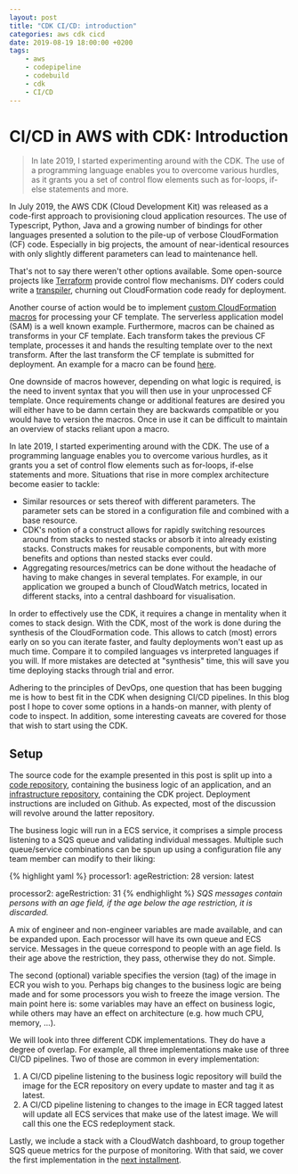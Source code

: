 ```yaml
---
layout: post
title: "CDK CI/CD: introduction"
categories: aws cdk cicd
date: 2019-08-19 18:00:00 +0200
tags:
    - aws
    - codepipeline
    - codebuild
    - cdk
    - CI/CD
---
```


# CI/CD in AWS with CDK: Introduction

> In late 2019, I started experimenting around with the CDK. The use of a programming language enables you to overcome various hurdles, as it grants you a set of control flow elements such as for-loops, if-else statements and more.

In July 2019, the AWS CDK (Cloud Development Kit) was released as a code-first approach to provisioning cloud application resources. The use of Typescript, Python, Java and a growing number of bindings for other languages presented a solution to the pile-up of verbose CloudFormation (CF) code. Especially in big projects, the amount of near-identical resources with only slightly different parameters can lead to maintenance hell.

That's not to say there weren't other options available. Some open-source projects like [Terraform](https://www.terraform.io/) provide control flow mechanisms. DIY coders could write a [transpiler](https://devopedia.org/transpiler), churning out CloudFormation code ready for deployment.

Another course of action would be to implement [custom CloudFormation macros](https://docs.aws.amazon.com/AWSCloudFormation/latest/UserGuide/template-macros.html) for processing your CF template. The serverless application model (SAM) is a well known example. Furthermore, macros can be chained as transforms in your CF template. Each transform takes the previous CF template, processes it and hands the resulting template over to the next transform. After the last transform the CF template is submitted for deployment. An example for a macro can be found [here](https://github.com/avanderm/aws-cloudformation-macros).

One downside of macros however, depending on what logic is required, is the need to invent syntax that you will then use in your unprocessed CF template. Once requirements change or additional features are desired you will either have to be damn certain they are backwards compatible or you would have to version the macros. Once in use it can be difficult to maintain an overview of stacks reliant upon a macro.

In late 2019, I started experimenting around with the CDK. The use of a programming language enables you to overcome various hurdles, as it grants you a set of control flow elements such as for-loops, if-else statements and more. Situations that rise in more complex architecture become easier to tackle:

- Similar resources or sets thereof with different parameters. The parameter sets can be stored in a configuration file and combined with a base resource.
- CDK's notion of a construct allows for rapidly switching resources around from stacks to nested stacks or absorb it into already existing stacks. Constructs makes for reusable components, but with more benefits and options than nested stacks ever could.
- Aggregating resources/metrics can be done without the headache of having to make changes in several templates. For example, in our application we grouped a bunch of CloudWatch metrics, located in different stacks, into a central dashboard for visualisation.

In order to effectively use the CDK, it requires a change in mentality when it comes to stack design. With the CDK, most of the work is done during the synthesis of the CloudFormation code. This allows to catch (most) errors early on so you can iterate faster, and faulty deployments won't east up as much time. Compare it to compiled languages vs interpreted languages if you will. If more mistakes are detected at "synthesis" time, this will save you time deploying stacks through trial and error.

Adhering to the principles of DevOps, one question that has been bugging me is how to best fit in the CDK when designing CI/CD pipelines. In this blog post I hope to cover some options in a hands-on manner, with plenty of code to inspect. In addition, some interesting caveats are covered for those that wish to start using the CDK.

## Setup

The source code for the example presented in this post is split up into a [code repository](https://github.com/avanderm/aws-cicd-docker), containing the business logic of an application, and an [infrastructure repository](https://github.com/avanderm/aws-cicd-cdk), containing the CDK project. Deployment instructions are included on Github. As expected, most of the discussion will revolve around the latter repository.

The business logic will run in a ECS service, it comprises a simple process listening to a SQS queue and validating individual messages. Multiple such queue/service combinations can be spun up using a configuration file any team member can modify to their liking:

{% highlight yaml %}
processor1:
  ageRestriction: 28
  version: latest

processor2:
  ageRestriction: 31
{% endhighlight %}
*SQS messages contain persons with an age field, if the age below the age restriction, it is discarded.*

A mix of engineer and non-engineer variables are made available, and can be expanded upon. Each processor will have its own queue and ECS service. Messages in the queue correspond to people with an age field. Is their age above the restriction, they pass, otherwise they do not. Simple.

The second (optional) variable specifies the version (tag) of the image in ECR you wish to you. Perhaps big changes to the business logic are being made and for some processors you wish to freeze the image version. The main point here is: some variables may have an effect on business logic, while others may have an effect on architecture (e.g. how much CPU, memory, ...).

We will look into three different CDK implementations. They do have a degree of overlap. For example, all three implementations make use of three CI/CD pipelines. Two of those are common in every implementation:

1. A CI/CD pipeline listening to the business logic repository will build the image for the ECR repository on every update to master and tag it as latest.
2. A CI/CD pipeline listening to changes to the image in ECR tagged latest will update all ECS services that make use of the latest image. We will call this one the ECS redeployment stack.

Lastly, we include a stack with a CloudWatch dashboard, to group together SQS queue metrics for the purpose of monitoring. With that said, we cover the first implementation in the [next installment](/aws/cdk/cicd/2019-08-19-nested-stacks).
